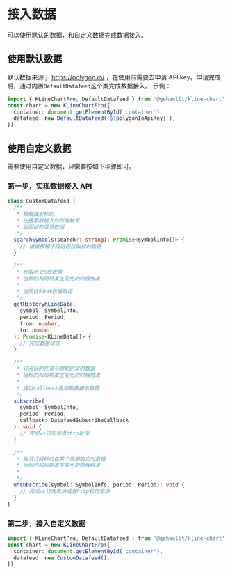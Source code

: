 # 接入数据

可以使用默认的数据，和自定义数据完成数据接入。

## 使用默认数据

默认数据来源于 https://polygon.io/ ，在使用前需要去申请 API key。申请完成后，通过内置`DefaultDatafeed`这个类完成数据接入。
示例：

```typescript
import { KLineChartPro, DefaultDatafeed } from '@gehaollt/kline-chart'
const chart = new KLineChartPro({
  container: document.getElementById('container'),
  datafeed: new DefaultDatafeed(`${polygonIoApiKey}`),
})
```

## 使用自定义数据

需要使用自定义数据，只需要按如下步骤即可。

### 第一步，实现数据接入 API

```typescript
class CustomDatafeed {
  /**
   * 模糊搜索标的
   * 在搜索框输入的时候触发
   * 返回标的信息数组
   */
  searchSymbols(search?: string): Promise<SymbolInfo[]> {
    // 根据模糊字段远程拉取标的数据
  }

  /**
   * 获取历史k线数据
   * 当标的和周期发生变化的时候触发
   *
   * 返回标的k线数据数组
   */
  getHistoryKLineData(
    symbol: SymbolInfo,
    period: Period,
    from: number,
    to: number
  ): Promise<KLineData[]> {
    // 完成数据请求
  }

  /**
   * 订阅标的在某个周期的实时数据
   * 当标的和周期发生变化的时候触发
   *
   * 通过callback告知图表接收数据
   */
  subscribe(
    symbol: SymbolInfo,
    period: Period,
    callback: DatafeedSubscribeCallback
  ): void {
    // 完成ws订阅或者http轮询
  }

  /**
   * 取消订阅标的在某个周期的实时数据
   * 当标的和周期发生变化的时候触发
   *
   */
  unsubscribe(symbol: SymbolInfo, period: Period): void {
    // 完成ws订阅取消或者http轮询取消
  }
}
```

### 第二步，接入自定义数据

```typescript
import { KLineChartPro, DefaultDatafeed } from '@gehaollt/kline-chart'
const chart = new KLineChartPro({
  container: document.getElementById('container'),
  datafeed: new CustomDatafeed(),
})
```
